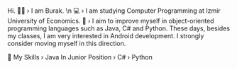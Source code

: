 Hi. 
👱‍♂️ › I am Burak. \n
💻 › I am studying Computer Programming at Izmir University of Economics. 
💼 › I aim to improve myself in object-oriented programming languages ​​such as Java, C# and Python. These days, besides my classes, I am very interested in Android development. I strongly consider moving myself in this direction.

🎯 My Skills
                   › Java
In Junior Position › C# 
                   › Python
<!--
**burakersanPrime/burakersanPrime** is a ✨ _special_ ✨ repository because its `README.md` (this file) appears on your GitHub profile.

Here are some ideas to get you started:

- 🔭 I’m currently working on ...
- 🌱 I’m currently learning ...
- 👯 I’m looking to collaborate on ...
- 🤔 I’m looking for help with ...
- 💬 Ask me about ...
- 📫 How to reach me: ...
- 😄 Pronouns: ...
- ⚡ Fun fact: ...
-->
